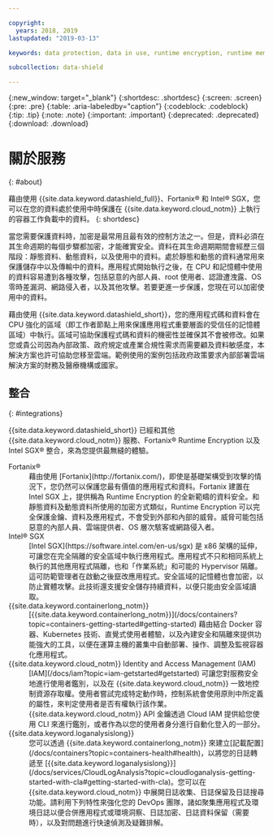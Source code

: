 ```yaml
---

copyright:
  years: 2018, 2019
lastupdated: "2019-03-13"

keywords: data protection, data in use, runtime encryption, runtime memory encryption, encrypted memory, intel sgx, software guard extensions, fortanix runtime encryption

subcollection: data-shield

---
```


{:new_window: target="_blank"}
{:shortdesc: .shortdesc}
{:screen: .screen}
{:pre: .pre}
{:table: .aria-labeledby="caption"}
{:codeblock: .codeblock}
{:tip: .tip}
{:note: .note}
{:important: .important}
{:deprecated: .deprecated}
{:download: .download}

# 關於服務
{: #about}

藉由使用 {{site.data.keyword.datashield_full}}、Fortanix® 和 Intel® SGX，您可以在您的資料處於使用中時保護在 {{site.data.keyword.cloud_notm}} 上執行的容器工作負載中的資料。
{: shortdesc}

當您需要保護資料時，加密是最常用且最有效的控制方法之一。但是，資料必須在其生命週期的每個步驟都加密，才能確實安全。資料在其生命週期期間會經歷三個階段：靜態資料、動態資料，以及使用中的資料。處於靜態和動態的資料通常用來保護儲存中以及傳輸中的資料。應用程式開始執行之後，在 CPU 和記憶體中使用的資料容易遭到各種攻擊，包括惡意的內部人員、root 使用者、認證遭洩露、OS 零時差漏洞、網路侵入者，以及其他攻擊。若要更進一步保護，您現在可以加密使用中的資料。 

藉由使用 {{site.data.keyword.datashield_short}}，您的應用程式碼和資料會在 CPU 強化的區域（即工作者節點上用來保護應用程式重要層面的受信任的記憶體區域）中執行。區域可協助保護程式碼和資料的機密性並確保其不會被修改。如果您或貴公司因為內部政策、政府規定或產業合規性需求而需要顧及資料敏感度，本解決方案也許可協助您移至雲端。範例使用的案例包括政府政策要求內部部署雲端解決方案的財務及醫療機構或國家。


## 整合
{: #integrations}

{{site.data.keyword.datashield_short}} 已經和其他 {{site.data.keyword.cloud_notm}} 服務、Fortanix® Runtime Encryption 以及 Intel SGX® 整合，來為您提供最無縫的體驗。

<dl>
  <dt>Fortanix®</dt>
    <dd>藉由使用 [Fortanix](http://fortanix.com/)，即使是基礎架構受到攻擊的情況下，您仍然可以保護您最有價值的應用程式和資料。Fortanix 建置在 Intel SGX 上，提供稱為 Runtime Encryption 的全新範疇的資料安全。和靜態資料及動態資料所使用的加密方式類似，Runtime Encryption 可以完全保護金鑰、資料及應用程式，不會受到外部和內部的威脅。威脅可能包括惡意的內部人員、雲端提供者、OS 層次駭客或網路侵入者。</dd>
  <dt>Intel® SGX</dt>
    <dd>[Intel SGX](https://software.intel.com/en-us/sgx) 是 x86 架構的延伸，可讓您在完全隔離的安全區域中執行應用程式。應用程式不只和相同系統上執行的其他應用程式隔離，也和「作業系統」和可能的 Hypervisor 隔離。這可防範管理者在啟動之後竄改應用程式。安全區域的記憶體也會加密，以防止實體攻擊。此技術還支援安全儲存持續資料，以便只能由安全區域讀取。</dd>
  <dt>{{site.data.keyword.containerlong_notm}}</dt>
    <dd>[{{site.data.keyword.containerlong_notm}}](/docs/containers?topic=containers-getting-started#getting-started) 藉由結合 Docker 容器、Kubernetes 技術、直覺式使用者體驗，以及內建安全和隔離來提供功能強大的工具，以便在運算主機的叢集中自動部署、操作、調整及監視容器化應用程式。</dd>
  <dt>{{site.data.keyword.cloud_notm}} Identity and Access Management (IAM)</dt>
    <dd>[IAM](/docs/iam?topic=iam-getstarted#getstarted) 可讓您對服務安全地進行使用者鑑別，以及在 {{site.data.keyword.cloud_notm}} 一致地控制資源存取權。使用者嘗試完成特定動作時，控制系統會使用原則中所定義的屬性，來判定使用者是否有權執行該作業。{{site.data.keyword.cloud_notm}} API 金鑰透過 Cloud IAM 提供給您使用 CLI 來進行鑑別，或者作為以您的使用者身分進行自動化登入的一部分。</dd>
  <dt>{{site.data.keyword.loganalysislong}}</dt>
    <dd>您可以透過 {{site.data.keyword.containerlong_notm}} 來建立[記載配置](/docs/containers?topic=containers-health#health)，以將您的日誌轉遞至 [{{site.data.keyword.loganalysislong}}](/docs/services/CloudLogAnalysis?topic=cloudloganalysis-getting-started-with-cla#getting-started-with-cla)。您可以在 {{site.data.keyword.cloud_notm}} 中展開日誌收集、日誌保留及日誌搜尋功能。請利用下列特性來強化您的 DevOps 團隊，諸如聚集應用程式及環境日誌以便合併應用程式或環境洞察、日誌加密、日誌資料保留（需要時），以及對問題進行快速偵測及疑難排解。</dd>
</dl>
